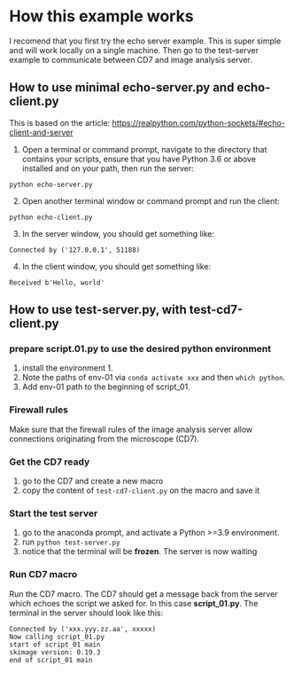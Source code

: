 # How this example works
I recomend that you first try the echo server example. This is super simple and will work locally on a single machine. Then go to the test-server example to communicate between CD7 and image analysis server.

## How to use minimal echo-server.py and echo-client.py

This is based on the article: https://realpython.com/python-sockets/#echo-client-and-server

1) Open a terminal or command prompt, navigate to the directory that contains your scripts, ensure that you have Python 3.6 or above installed and on your path, then run the server:
```
python echo-server.py
```

2) Open another terminal window or command prompt and run the client:
```
python echo-client.py 
```
3) In the server window, you should get something like:
```
Connected by ('127.0.0.1', 51188)
```
4) In the client window, you should get something like:
```
Received b'Hello, world'
```

## How to use test-server.py, with test-cd7-client.py

### prepare script.01.py to use the desired python environment
1) install the environment 1. 
2) Note the paths of env-01 via ```conda activate xxx``` and then ```which python```. 
3) Add env-01 path to the beginning of script_01.

### Firewall rules
Make sure that the firewall rules of the image analysis server allow connections originating from the microscope (CD7).

### Get the CD7 ready
1) go to the CD7 and create a new macro
2) copy the content of ```test-cd7-client.py``` on the macro and save it

### Start the test server
1) go to the anaconda prompt, and activate a Python >=3.9 environment.
2) run ```python test-server.py```
3) notice that the terminal will be **frozen**. The server is now waiting

### Run CD7 macro
Run the CD7 macro. The CD7 should get a message back from the server which echoes the script we asked for. In this case **script_01.py**. The terminal in the server should look like this:

```
Connected by ('xxx.yyy.zz.aa', xxxxx)
Now calling script_01.py
start of script_01 main
skimage version: 0.19.3
end of script_01 main
```

